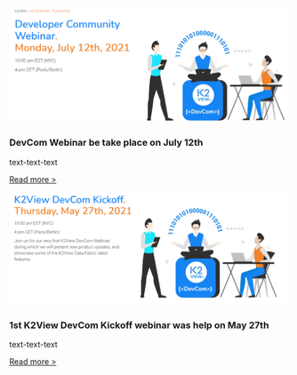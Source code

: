 <!--block-->

![](images/webinar_20210712.PNG)

### DevCom Webinar be take place on July 12th

text-text-text

[Read more >](webinar_20210712/00_Webinar_Agenda_And_Speakers.md)

<!--block-->

![](images/webinar1_date.PNG)

### 1st K2View DevCom Kickoff webinar was help on May 27th

text-text-text

[Read more >](webinar_20210527/00_Webinar_Agenda_And_Speakers.md)



<!--block-->
